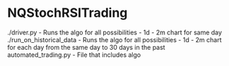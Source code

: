 # NQStochRSITrading
./driver.py - Runs the algo for all possibilities - 1d - 2m chart for same day
./run_on_historical_data - Runs the algo for all possibilities - 1d - 2m chart for each day from the same day to 30 days in the past
automated_trading.py - File that includes algo
